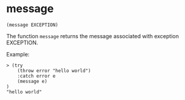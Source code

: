 # message

`(message EXCEPTION)`

The function `message` returns the message associated with exception
EXCEPTION.

Example:

```
> (try
    (throw error "hello world")
    :catch error e
    (message e)
)
"hello world"
```
